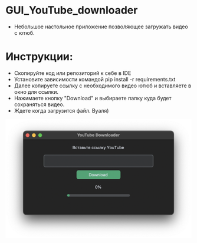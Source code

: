 # GUI_YouTube_downloader
- Небольшое настольное приложение позволяющее загружать видео с ютюб.
# Инструкции:
- Скопируйте код или репозиторий к себе в IDE
- Установите зависимости командой pip install -r requirements.txt
- Далее копируете ссылку с необходимого видео ютюб и вставляете в окно для ссылки.
- Нажимаете кнопку "Download" и выбираете папку куда будет сохраняться видео.
- Ждете когда загрузится файл. Вуаля)
<div align="center">
  <img src="https://github.com/DrrBurger/Photos_for_git/blob/master/yt_downloader.png" width=auto height=auto/>
</div>
